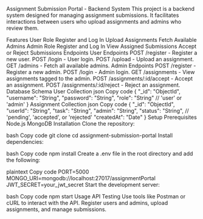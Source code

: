 Assignment Submission Portal - Backend System
This project is a backend system designed for managing assignment submissions. It facilitates interactions between users who upload assignments and admins who review them.

Features
User Role
Register and Log In
Upload Assignments
Fetch Available Admins
Admin Role
Register and Log In
View Assigned Submissions
Accept or Reject Submissions
Endpoints
User Endpoints
POST /register - Register a new user.
POST /login - User login.
POST /upload - Upload an assignment.
GET /admins - Fetch all available admins.
Admin Endpoints
POST /register - Register a new admin.
POST /login - Admin login.
GET /assignments - View assignments tagged to the admin.
POST /assignments/:id/accept - Accept an assignment.
POST /assignments/:id/reject - Reject an assignment.
Database Schema
User Collection
json
Copy code
{
  "_id": "ObjectId",
  "username": "String",
  "password": "String",
  "role": "String" // 'user' or 'admin'
}
Assignment Collection
json
Copy code
{
  "_id": "ObjectId",
  "userId": "String",
  "task": "String",
  "admin": "String",
  "status": "String", // 'pending', 'accepted', or 'rejected'
  "createdAt": "Date"
}
Setup
Prerequisites
Node.js
MongoDB
Installation
Clone the repository:

bash
Copy code
git clone <repository-url>
cd assignment-submission-portal
Install dependencies:

bash
Copy code
npm install
Create a .env file in the root directory and add the following:

plaintext
Copy code
PORT=5000
MONGO_URI=mongodb://localhost:27017/assignmentPortal
JWT_SECRET=your_jwt_secret
Start the development server:

bash
Copy code
npm start
Usage
API Testing
Use tools like Postman or cURL to interact with the API.
Register users and admins, upload assignments, and manage submissions.


